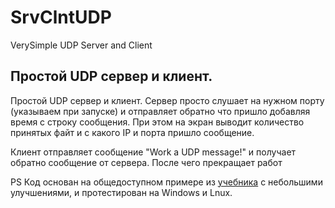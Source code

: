 # SrvClntUDP
VerySimple UDP Server and Client

## Простой UDP сервер и клиент. 

Простой UDP сервер и клиент.
Сервер просто слушает на нужном порту (указываем при запуске) и отправляет обратно что пришло добавляя время с строку сообщения.
 При этом на экран выводит количество принятых файт и с какого IP и порта пришло сообщение.

Клиент отправляет сообщение "Work a UDP message!" и получает обратно сообщение от сервера. После чего прекращает работ

PS Код основан на общедоступном примере из [учебника](https://www.golinuxcloud.com/golang-udp-server-client/) с небольшими улучшениями, и протестирован на Windows и Lnux.
